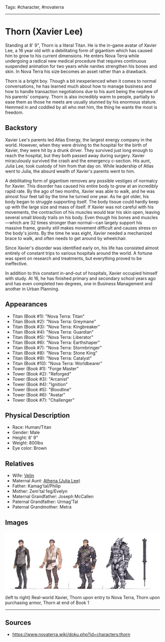 Tags: #character, #novaterra

---
# Thorn (Xavier Lee)

Standing at 8' 9", Thorn is a literal Titan. He is the in-game avatar of Xavier Lee, a 16 year old with a debilitating form of gigantism which has caused him to grow to his current dimensions. He enters Nova Terra while undergoing a radical new medical procedure that requires continuous suspended animation for two years while nanites strengthen his bones and skin. In Nova Terra his size becomes an asset rather than a drawback.

Thorn is a bright boy. Though a bit inexperienced when it comes to normal conversations, he has learned much about how to manage business and how to handle transaction negotiations due to his aunt being the nephew of his parents' company. Thorn is also incredibly warm to people, partially to ease them as those he meets are usually stunned by his enormous stature. Hemmed in and coddled by all who met him, the thing he wants the most is freedom.

## Backstory

Xavier Lee's parents led Atlas Energy, the largest energy company in the world. However, when they were driving to the hospital for the birth of Xavier, they were hit by a drunk driver. They survived just long enough to reach the hospital, but they both passed away during surgery. Xavier miraculously survived the crash and the emergency c-section. His aunt, Julia Lee, took custody of him from that day on. While leadership of Atlas went to Julia, the absurd wealth of Xavier's parents went to him.

A debilitating form of gigantism removes any possible vestiges of normalcy for Xavier. This disorder has caused his entire body to grow at an incredibly rapid rate. By the ago of two months, Xavier was able to walk, and he was almost four feet tall by the time he turned one year. As he got older, his body began to struggle supporting itself. The body tissue could hardly keep up with the large size and mass of itself. If Xavier was not careful with his movements, the contraction of his muscles would tear his skin open, leaving several small bloody trails on his body. Even though his bones and muscles—which are 32 times stronger than normal—can largely support his massive frame, gravity still makes movement difficult and causes stress on the body's joints. By the time he was eight, Xavier needed a mechanized brace to walk, and often needs to get around by wheelchair.

Since Xavier's disorder was identified early on, his life has consisted almost entirely of constant trips to various hospitals around the world. A fortune was spent on research and treatments, but everything proved to be ineffective.

In addition to this constant in-and-out of hospitals, Xavier occupied himself with study. At 16, he has finished primary and secondary school years ago and has even completed two degrees, one in Business Management and another in Urban Planning.

## Appearances

- Titan (Book #1): "Nova Terra: Titan"
- Titan (Book #2): "Nova Terra: Greymane"
- Titan (Book #3): "Nova Terra: Kingbreaker"
- Titan (Book #4): "Nova Terra: Guardian"
- Titan (Book #5): "Nova Terra: Liberator"
- Titan (Book #6): "Nova Terra: Earthshaper"
- Titan (Book #7): "Nova Terra: Stormbringer"
- Titan (Book #8): "Nova Terra: Stone King"
- Titan (Book #9): "Nova Terra: Catalyst"
- Titan (Book #10): "Nova Terra: Worldbearer"
- Tower (Book #1): "Forge Master"
- Tower (Book #2): "Reforged"
- Tower (Book #3): "Arcanist"
- Tower (Book #4): "Ignition"
- Tower (Book #5): "Bloodline"
- Tower (Book #6): "Avatar"
- Tower (Book #7): "Challenger"

## Physical Description

- Race: Human/Titan
- Gender: Male
- Height: 8' 9"
- Weight: 800lbs
- Eye color: Brown

## Relatives

- Wife: [Velin](Velin.md)
- Maternal Aunt: [Athena (Julia Lee)](Athena.md)
- Father: Kamag'tal/Philip
- Mother: Zem'tal feg/Evelyn
- Maternal Grandfather: Joseph McCallen
- Paternal Grandfather: Urmag’Tal
- Paternal Grandmother: Metra

## Images

![alt text](../Resources/Attachments/Thorn_1.png)
(left to right) Real-world Xavier, Thorn upon entry to Nova Terra, Thorn upon purchasing armor, Thorn at end of Book 1

---
## Sources
- https://www.novaterra.wiki/doku.php?id=characters:thorn
